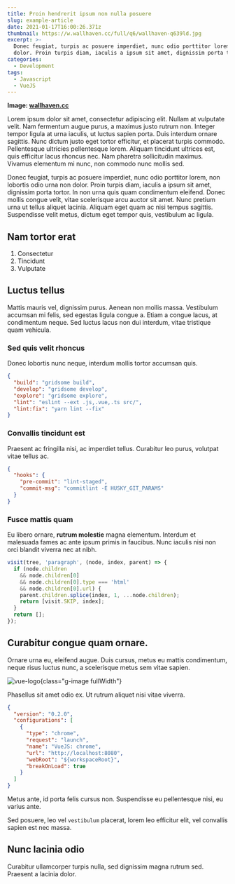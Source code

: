 ```yaml
---
title: Proin hendrerit ipsum non nulla posuere
slug: example-article
date: 2021-01-17T16:00:26.371z
thumbnail: https://w.wallhaven.cc/full/q6/wallhaven-q639ld.jpg
excerpt: >-
  Donec feugiat, turpis ac posuere imperdiet, nunc odio porttitor lorem, non lobortis odio urna non
  dolor. Proin turpis diam, iaculis a ipsum sit amet, dignissim porta tortor. In non urna quis quam.
categories:
  - Development
tags:
  - Javascript
  - VueJS
---
```


**Image: [wallhaven.cc](https://whvn.cc/q639ld)**

Lorem ipsum dolor sit amet, consectetur adipiscing elit. Nullam at vulputate velit. Nam fermentum
augue purus, a maximus justo rutrum non. Integer tempor ligula at urna iaculis, ut luctus sapien
porta. Duis interdum ornare sagittis. Nunc dictum justo eget tortor efficitur, et placerat turpis
commodo. Pellentesque ultricies pellentesque lorem. Aliquam tincidunt ultrices est, quis efficitur
lacus rhoncus nec. Nam pharetra sollicitudin maximus. Vivamus elementum mi nunc, non commodo nunc
mollis sed.

Donec feugiat, turpis ac posuere imperdiet, nunc odio porttitor lorem, non lobortis odio urna non
dolor. Proin turpis diam, iaculis a ipsum sit amet, dignissim porta tortor. In non urna quis quam
condimentum eleifend. Donec mollis congue velit, vitae scelerisque arcu auctor sit amet. Nunc pretium urna ut tellus aliquet lacinia. Aliquam eget quam ac nisi tempus sagittis. Suspendisse velit metus, dictum eget tempor quis, vestibulum ac ligula.

## Nam tortor erat

1. Consectetur
2. Tincidunt
3. Vulputate

## Luctus tellus

Mattis mauris vel, dignissim purus. Aenean non mollis massa. Vestibulum accumsan mi felis, sed
egestas ligula congue a. Etiam a congue lacus, at condimentum neque. Sed luctus lacus non dui
interdum, vitae tristique quam vehicula.

### Sed quis velit rhoncus

Donec lobortis nunc neque, interdum mollis tortor accumsan quis.

```json
{
  "build": "gridsome build",
  "develop": "gridsome develop",
  "explore": "gridsome explore",
  "lint": "eslint --ext .js,.vue,.ts src/",
  "lint:fix": "yarn lint --fix"
}
```

### Convallis tincidunt est

Praesent ac fringilla nisi, ac imperdiet tellus. Curabitur leo purus, volutpat vitae tellus ac.

```json
{
  "hooks": {
    "pre-commit": "lint-staged",
    "commit-msg": "commitlint -E HUSKY_GIT_PARAMS"
  }
}
```

### Fusce mattis quam

Eu libero ornare, **rutrum molestie** magna elementum. Interdum et malesuada fames ac ante ipsum primis
in faucibus. Nunc iaculis nisi non orci blandit viverra nec at nibh.

```js
visit(tree, 'paragraph', (node, index, parent) => {
  if (node.children
    && node.children[0]
    && node.children[0].type === 'html'
    && node.children[0].url) {
    parent.children.splice(index, 1, ...node.children);
    return [visit.SKIP, index];
  }
  return [];
});
```

## Curabitur congue quam ornare.

Ornare urna eu, eleifend augue. Duis cursus, metus eu mattis condimentum, neque risus luctus nunc,
a scelerisque metus sem vitae sapien.

![vue-logo](https://w.wallhaven.cc/full/q6/wallhaven-q639ld.jpg){class="g-image fullWidth"}

Phasellus sit amet odio ex. Ut rutrum aliquet nisi vitae viverra.

```json
{
  "version": "0.2.0",
  "configurations": [
    {
      "type": "chrome",
      "request": "launch",
      "name": "VueJS: chrome",
      "url": "http://localhost:8080",
      "webRoot": "${workspaceRoot}",
      "breakOnLoad": true
    }
  ]
}
```

Metus ante, id porta felis cursus non. Suspendisse eu pellentesque nisi, eu varius ante.

Sed posuere, leo vel `vestibulum` placerat, lorem leo efficitur elit,  vel convallis sapien est nec
massa.

## Nunc lacinia odio

Curabitur ullamcorper turpis nulla, sed dignissim magna rutrum sed. Praesent a lacinia dolor.
